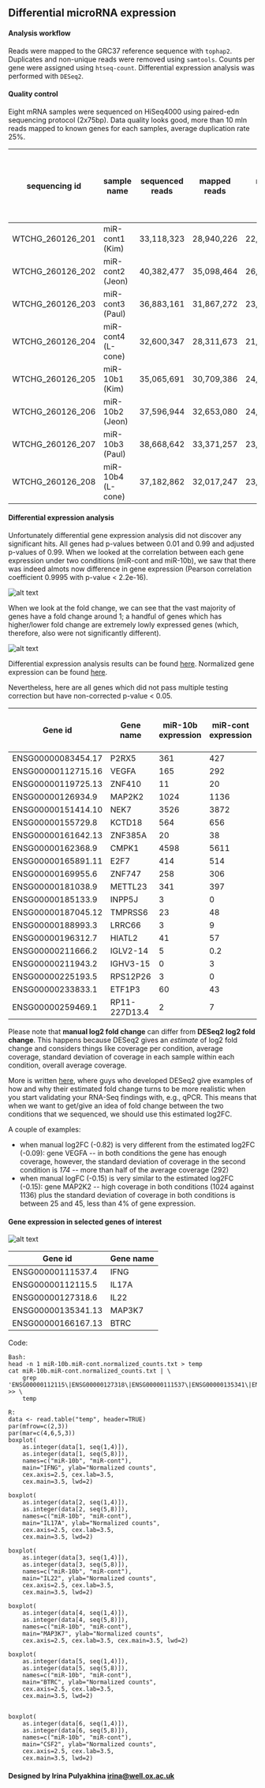 Differential microRNA expression
--------------------------------------

#### Analysis workflow

Reads were mapped to the GRC37 reference sequence with `tophap2`. Duplicates
and non-unique reads were removed using `samtools`. Counts per gene were
assigned using `htseq-count`. Differential expression analysis was performed
with `DESeq2`.


#### Quality control

Eight mRNA samples were sequenced on HiSeq4000 using paired-edn sequencing
protocol (2x75bp). Data quality looks good, more than 10 mln reads mapped to
known genes for each samples, average duplication rate 25%.


| sequencing id    | sample name | sequenced reads | mapped reads | nodup reads | uniq reads | reads mapped to genes | % reads mapped to genes of nodup |
| ---------------- | ----------------- | ---------- | ---------- | ---------- | ---------- | ---------- | ---- |
| WTCHG_260126_201 | miR-cont1 (Kim)    | 33,118,323 | 28,940,226 | 22,861,259 | 20,903,213 | 18,655,111 | 81.6 |
| WTCHG_260126_202 | miR-cont2 (Jeon)   | 40,382,477 | 35,098,464 | 26,064,426 | 23,685,281 | 22,279,843 | 85.5 |
| WTCHG_260126_203 | miR-cont3 (Paul)   | 36,883,161 | 31,867,272 | 23,090,486 | 20,716,797 | 20,086,531 | 87   |
| WTCHG_260126_204 | miR-cont4 (L-cone) | 32,600,347 | 28,311,673 | 21,460,462 | 19,431,429 | 18,548,390 | 86.4 |
| WTCHG_260126_205 | miR-10b1 (Kim)     | 35,065,691 | 30,709,386 | 24,134,327 | 22,100,297 | 19,870,114 | 82.3 |
| WTCHG_260126_206 | miR-10b2 (Jeon)    | 37,596,944 | 32,653,080 | 24,289,556 | 22,019,957 | 20,762,385 | 85.5 |
| WTCHG_260126_207 | miR-10b3 (Paul)    | 38,668,642 | 33,371,257 | 23,685,806 | 21,237,491 | 20,725,176 | 87.5 |
| WTCHG_260126_208 | miR-10b4 (L-cone)  | 37,182,862 | 32,017,247 | 23,593,110 | 21,280,150 | 20,862,969 | 88.4 |


#### Differential expression analysis

Unfortunately differential gene expression analysis did not discover any
significant hits. All genes had p-values between 0.01 and 0.99 and adjusted
p-values of 0.99. When we looked at the correlation between each gene
expression under two conditions (miR-cont and miR-10b), we saw that there was
indeed almots now difference in gene expression (Pearson correlation
coefficient 0.9995 with p-value < 2.2e-16).

![alt text](https://github.com/jknightlab/mirna_pipeline/blob/master/mRNA/gene_expression_correlation.png)

When we look at the fold change, we can see that the vast majority of genes
have a fold change around 1; a handful of genes which has higher/lower fold
change are extremely lowly expressed genes (which, therefore, also were not
significantly different).

![alt text](https://github.com/jknightlab/mirna_pipeline/blob/master/mRNA/fold_change.png)


Differential expression analysis results can be found
[here](https://github.com/jknightlab/mirna_pipeline/blob/master/mRNA/miR-10b.miR-cont.DE_results.txt).
Normalized gene expression can be found
[here](https://github.com/jknightlab/mirna_pipeline/blob/master/mRNA/miR-10b.miR-cont.normalized_counts.txt).

Nevertheless, here are all genes which did not pass multiple testing correction
but have non-corrected p-value < 0.05.

| Gene id | Gene name | miR-10b expression | miR-cont expression | Fold change | DESeq2 log2 fold change | Manual log2 fold change | P value |
| ------------------ | ------------- | ---- | ---- | ---- | ----- | ----- | ----- |
| ENSG00000083454.17 | P2RX5         | 361  | 427  | 0.85 | -0.14 | -0.24 | 0.033 |
| ENSG00000112715.16 | VEGFA         | 165  | 292  | 0.57 | -0.09 | -0.82 | 0.033 |
| ENSG00000119725.13 | ZNF410        | 11   | 20   | 0.55 | -0.08 | -0.86 | 0.043 |
| ENSG00000126934.9  | MAP2K2        | 1024 | 1136 | 0.9  | -0.12 | -0.15 | 0.042 |
| ENSG00000151414.10 | NEK7          | 3526 | 3872 | 0.91 | -0.11 | -0.14 | 0.036 |
| ENSG00000155729.8  | KCTD18        | 564  | 656  | 0.86 | -0.16 | -0.22 | 0.01  |
| ENSG00000161642.13 | ZNF385A       | 20   | 38   | 0.53 | -0.09 | -0.93 | 0.025 |
| ENSG00000162368.9  | CMPK1         | 4598 | 5611 | 0.82 | -0.16 | -0.28 | 0.016 |
| ENSG00000165891.11 | E2F7          | 414  | 514  | 0.81 | -0.16 | -0.31 | 0.023 |
| ENSG00000169955.6  | ZNF747        | 258  | 306  | 0.84 | -0.14 | -0.25 | 0.038 |
| ENSG00000181038.9  | METTL23       | 341  | 397  | 0.86 | -0.13 | -0.22 | 0.044 |
| ENSG00000185133.9  | INPP5J        | 3    | 0    | inf  |  0.03 | inf   | 0.043 |
| ENSG00000187045.12 | TMPRSS6       | 23   | 48   | 0.48 | -0.08 | -1.06 | 0.028 |
| ENSG00000188993.3  | LRRC66        | 3    | 9    | 0.33 | -0.06 | -1.58 | 0.038 |
| ENSG00000196312.7  | HIATL2        | 41   | 57   | 0.72 | -0.12 | -0.48 | 0.043 |
| ENSG00000211666.2  | IGLV2-14      | 5    | 0.2  | 25   |  0.04 | 4.64  | 0.025 |
| ENSG00000211943.2  | IGHV3-15      | 0    | 3    | 0    | -0.03 | Inf   | 0.04  |
| ENSG00000225193.5  | RPS12P26      | 3    | 0    | inf  |  0.03 | Inf   | 0.035 |
| ENSG00000233833.1  | ETF1P3        | 60   | 43   | 1.4  |  0.12 | 0.48  | 0.038 |
| ENSG00000259469.1  | RP11-227D13.4 | 2    | 7    | 0.29 | -0.05 | -1.81 | 0.047 |

Please note that **manual log2 fold change** can differ from
**DESeq2 log2 fold change**. This happens because DESeq2 gives an *estimate*
of log2 fold change and considers things like coverage per condition, average
coverage, standard deviation of coverage in each sample within each condition,
overall average coverage.

More is written [here](http://biorxiv.org/content/early/2014/11/17/002832),
where guys who developed DESeq2 give examples of how and why their estimated
fold change turns to be more realistic when you start validating your RNA-Seq
findings with, e.g., qPCR. This means that when we want to get/give an idea of
fold change between the two conditions that we sequenced, we should use
this estimated log2FC.

A couple of examples:

- when manual log2FC (-0.82) is very different from the estimated log2FC (-0.09):
  gene VEGFA -- in both conditions the gene has enough coverage, however, the
  standard deviation of coverage in the second condition is *174* -- more than
  half of the average coverage (292)
- when manual logFC (-0.15) is very similar to the estimated log2FC (-0.15):
  gene MAP2K2 -- high coverage in both conditions (1024 against 1136) plus the
  standard deviation of coverage in both conditions is between 25 and 45, less
  than 4% of gene expression.


#### Gene expression in selected genes of interest

![alt text](https://github.com/jknightlab/mirna_pipeline/blob/master/mRNA/control_genes.png)


| Gene id            | Gene name |
| ------------------ | --------- |
| ENSG00000111537.4  | IFNG      |
| ENSG00000112115.5  | IL17A     |
| ENSG00000127318.6  | IL22      |
| ENSG00000135341.13 | MAP3K7    |
| ENSG00000166167.13 | BTRC      |

Code:
```
Bash:
head -n 1 miR-10b.miR-cont.normalized_counts.txt > temp
cat miR-10b.miR-cont.normalized_counts.txt | \
    grep 'ENSG00000112115\|ENSG00000127318\|ENSG00000111537\|ENSG00000135341\|ENSG00000166167' >> \
    temp

R:
data <- read.table("temp", header=TRUE)
par(mfrow=c(2,3))
par(mar=c(4,6,5,3))
boxplot(
    as.integer(data[1, seq(1,4)]),
    as.integer(data[1, seq(5,8)]),
    names=c("miR-10b", "miR-cont"),
    main="IFNG", ylab="Normalized counts",
    cex.axis=2.5, cex.lab=3.5,
    cex.main=3.5, lwd=2)

boxplot(
    as.integer(data[2, seq(1,4)]),
    as.integer(data[2, seq(5,8)]),
    names=c("miR-10b", "miR-cont"),
    main="IL17A", ylab="Normalized counts",
    cex.axis=2.5, cex.lab=3.5,
    cex.main=3.5, lwd=2)

boxplot(
    as.integer(data[3, seq(1,4)]),
    as.integer(data[3, seq(5,8)]),
    names=c("miR-10b", "miR-cont"),
    main="IL22", ylab="Normalized counts",
    cex.axis=2.5, cex.lab=3.5,
    cex.main=3.5, lwd=2)

boxplot(
    as.integer(data[4, seq(1,4)]),
    as.integer(data[4, seq(5,8)]),
    names=c("miR-10b", "miR-cont"),
    main="MAP3K7", ylab="Normalized counts",
    cex.axis=2.5, cex.lab=3.5, cex.main=3.5, lwd=2)

boxplot(
    as.integer(data[5, seq(1,4)]),
    as.integer(data[5, seq(5,8)]),
    names=c("miR-10b", "miR-cont"),
    main="BTRC", ylab="Normalized counts",
    cex.axis=2.5, cex.lab=3.5,
    cex.main=3.5, lwd=2)


boxplot(
    as.integer(data[6, seq(1,4)]),
    as.integer(data[6, seq(5,8)]),
    names=c("miR-10b", "miR-cont"),
    main="CSF2", ylab="Normalized counts",
    cex.axis=2.5, cex.lab=3.5,
    cex.main=3.5, lwd=2)
```


#### Designed by Irina Pulyakhina irina@well.ox.ac.uk
